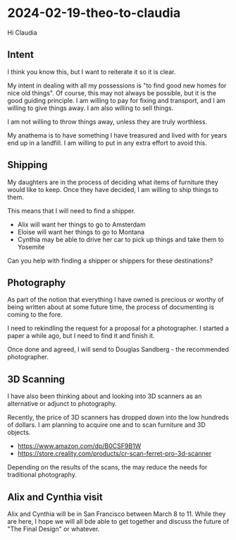 # 2024-02-19-theo-to-claudia

Hi Claudia

## Intent

I think you know this, but I want to reiterate it so it is clear.

My intent in dealing with all my possessions is "to find good new homes for nice old things". Of course, this may not always be possible, but it is the good guiding principle. I am willing to pay for fixing and transport, and I am willing to give things away. I am also willing to sell things.

I am not willing to throw things away, unless they are truly worthless.

My anathema is to have something I have treasured and lived with for years end up in a landfill. I am willing to put in any extra effort to avoid this.

## Shipping

My daughters are in the process of deciding what items of furniture they would like to keep. Once they have decided, I am willing to ship things to them.

This means that I will need to find a shipper.

* Alix will want her things to go to Amsterdam
* Eloise will want her things to go to Montana
* Cynthia may be able to drive her car to pick up things and take them to Yosemite

Can you help with finding a shipper or shippers for these destinations?

## Photography

As part of the notion that everything I have owned is precious or worthy of being written about at some future time, the process of documenting is coming to the fore.

I need to rekindling the request for a proposal for a photographer. I started a paper a while ago, but I need to find it and finish it.

Once done and agreed, I will send to Douglas Sandberg - the recommended photographer.

## 3D Scanning

I have also been thinking about and looking into 3D scanners as an alternative or adjunct to photography.

Recently, the price of 3D scanners has dropped down into the low hundreds of dollars. I am planning to acquire one and to scan furniture and 3D objects.

* https://www.amazon.com/dp/B0CSF9B1W
* https://store.creality.com/products/cr-scan-ferret-pro-3d-scanner

Depending on the results of the scans, the may reduce the needs for traditional photography.

## Alix and Cynthia visit

Alix and Cynthia will be in San Francisco between March 8 to 11. While they are here, I hope we will all bde able to get together and discuss the future of "The Final Design" or whatever.

